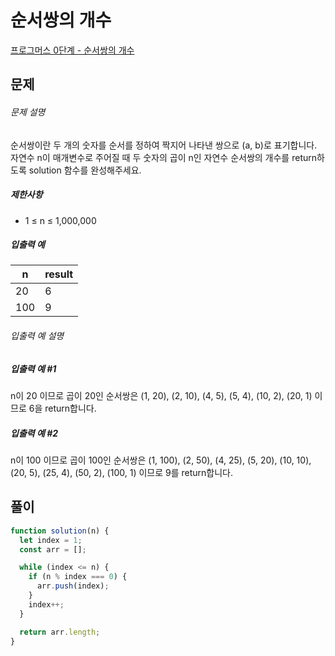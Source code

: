 # 순서쌍의 개수

[프로그머스 0단계 - 순서쌍의 개수](https://school.programmers.co.kr/learn/courses/30/lessons/120836)

## 문제

###### 문제 설명

순서쌍이란 두 개의 숫자를 순서를 정하여 짝지어 나타낸 쌍으로 (a, b)로 표기합니다. 자연수 n이 매개변수로 주어질 때 두 숫자의 곱이 n인 자연수 순서쌍의 개수를 return하도록 solution 함수를 완성해주세요.

##### 제한사항

- 1 ≤ n ≤ 1,000,000

##### 입출력 예

| n   | result |
| --- | ------ |
| 20  | 6      |
| 100 | 9      |

###### 입출력 예 설명

##### 입출력 예 #1

n이 20 이므로 곱이 20인 순서쌍은 (1, 20), (2, 10), (4, 5), (5, 4), (10, 2), (20, 1) 이므로 6을 return합니다.

##### 입출력 예 #2

n이 100 이므로 곱이 100인 순서쌍은 (1, 100), (2, 50), (4, 25), (5, 20), (10, 10), (20, 5), (25, 4), (50, 2), (100, 1) 이므로 9를 return합니다.

## 풀이

```javascript
function solution(n) {
  let index = 1;
  const arr = [];

  while (index <= n) {
    if (n % index === 0) {
      arr.push(index);
    }
    index++;
  }

  return arr.length;
}
```
